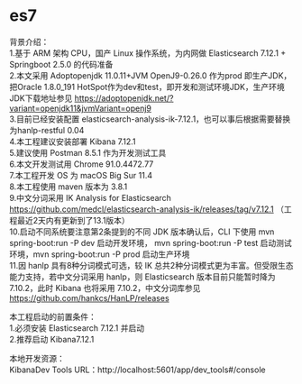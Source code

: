 # es7
背景介绍：<br>
1.基于 ARM 架构 CPU，国产 Linux 操作系统，为内网做 Elasticsearch 7.12.1 + Springboot 2.5.0 的代码准备<br>
2.本文采用 Adoptopenjdk 11.0.11+JVM OpenJ9-0.26.0 作为prod 即生产JDK，把Oracle 1.8.0_191 HotSpot作为dev和test，即开发和测试环境JDK，生产环境JDK下载地址参见 https://adoptopenjdk.net/?variant=openjdk11&jvmVariant=openj9 <br>
3.目前已经安装配置 elasticsearch-analysis-ik-7.12.1，也可以事后根据需要替换为hanlp-restful 0.04<br>
4.本工程建议安装部署 Kibana 7.12.1<br>
5.建议使用 Postman 8.5.1 作为开发测试工具<br>
6.本文开发测试用 Chrome 91.0.4472.77<br>
7.本工程开发 OS 为 macOS Big Sur 11.4<br>
8.本工程使用 maven 版本为 3.8.1<br>
9.中文分词采用 IK Analysis for Elasticsearch https://github.com/medcl/elasticsearch-analysis-ik/releases/tag/v7.12.1 （工程最近2天内有更新到了13.1版本）<br>
10.启动不同系统要注意第2条提到的不同 JDK 版本确认后，CLI 下使用 mvn spring-boot:run -P dev 启动开发环境， mvn spring-boot:run -P test 启动测试环境，mvn spring-boot:run -P prod 启动生产环境<br>
11.因 hanlp 具有8种分词模式可选，较 IK 总共2种分词模式更为丰富。但受限生态能力支持，若中文分词采用 hanlp，则 Elasticsearch 版本目前只能暂时降为 7.10.2，此时 Kibana 也将采用 7.10.2，中文分词库参见 https://github.com/hankcs/HanLP/releases <br>

本工程启动的前置条件：<br>
1.必须安装 Elasticsearch 7.12.1 并启动<br>
2.推荐启动 Kibana7.12.1<br>

本地开发资源：<br>
KibanaDev Tools URL：http://localhost:5601/app/dev_tools#/console <br>
